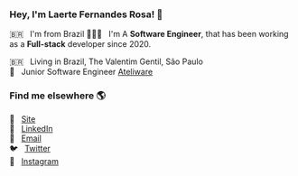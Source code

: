 ### Hey, I'm Laerte Fernandes Rosa! 👋

 🇧🇷 &nbsp; I'm from Brazil
 🧑🏼‍💻 &nbsp; I'm A <strong>Software Engineer</strong>, that has been working as a <strong>Full-stack</strong> developer since 2020. 

🇧🇷 &nbsp; Living in Brazil, The Valentim Gentil, São Paulo <br>
🚀 &nbsp; Junior Software Engineer [Ateliware](https://ateliware.com/) <br>

### Find me elsewhere 🌎

🚀 &nbsp; [Site](https://laertefr.com) <br>
💼 &nbsp; [LinkedIn](https://www.linkedin.com/in/laertefr/) <br>
📧 &nbsp; [Email](mailto:laertefr02@gmail.com) <br>
🐦 &nbsp; [Twitter](https://twitter.com/laertefr) <br>
📸 &nbsp; [Instagram](https://instagram.com/laertefr) <br>



